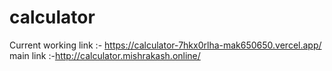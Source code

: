 # calculator

Current working link :- https://calculator-7hkx0rlha-mak650650.vercel.app/
</br>
main link :-http://calculator.mishrakash.online/
